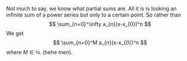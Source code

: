 Not much to say, we know what partial sums are. All it is is looking an infinite sum of a power series but only to a certain point. So rather than $$
\sum_{n=0}^\infty a_{n}(x-x_{0})^n
$$
We get $$
\sum_{n=0}^M a_{n}(x-x_{0})^n
$$
where $M \in \mathbb{N}$. (hehe men).